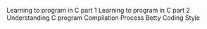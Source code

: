 Learning to program in C part 1
Learning to program in C part 2
Understanding C program Compilation Process
Betty Coding Style
